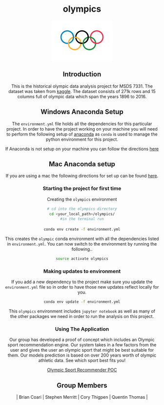 <center>

# olympics


<center>

![Olympic Logo](images/200px-Olympic_flag.svg.png)




## Introduction

This is the historical olympic data analysis project for MSDS 7331. The dataset
was taken from [kaggle](https://www.kaggle.com/heesoo37/120-years-of-olympic-history-athletes-and-results). The dataset consists of 271k rows and 15 columns full of olympic data which span
the years 1896 to 2016.


## Windows Anaconda Setup

The `environment.yml` file holds all the dependencies for this particular project.
In order to have the project working on your machine you will need to perform the
following setup of [anaconda]() as `conda` is used to manage the python environment
for this project.

If Anaconda is not setup on your machine you can follow the directions [here](https://conda.io/docs/user-guide/install/windows.html)

## Mac Anaconda setup

If you are using a mac the following directions for set up can be found [here](https://conda.io/docs/user-guide/install/macos.html).

### Starting the project for first time

Creating the `olympics` environment

```bash
# cd into the olympics directory
cd <your_local_path>/olympics/
#in the terminal run

conda env create -f environment.yml

```
This creates the `olympic` conda environment with all the dependencies listed in
`environment.yml`. You can now switch to the environment  by running the following..

```bash
source activate olympics
```

### Making updates to environment

If you add a new dependency to the project make sure you update the `environment.yml`
file so in order to have those new updates reflect locally for you.

```bash
conda env update -f environment.yml
```

This `olympics` environment includes `jupyter notebook` as well as many of the other
packages we need in order to run the analysis on this project.

### Using The Application

Our group has developed a proof of concept which includes an Olympic sport recommendation engine.
Our system takes in a few factors from the user and gives the user an olympic sport
that might be best suitable for them. Our models prediction is based on over 200 years
worth of olympic athletic data. See which sport best fits you!

[Olympic Sport Recommender POC](https://olympics-msds-7331.herokuapp.com/)

## Group Members

| Brian Coari  |
Stephen Merritt |
Cory Thigpen    |
Quentin Thomas |
